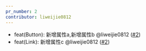 ```yaml
---
pr_number: 2
contributor: liweijie0812
---
```


- feat(Button): 新增属性a,新增属性b @liweijie0812 ([#2](https://github.com/liweijie0812/test-mono-log/pull/2))
- feat(Link): 新增属性c @liweijie0812 ([#2](https://github.com/liweijie0812/test-mono-log/pull/2))
